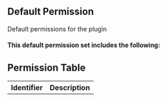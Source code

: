 ## Default Permission

Default permissions for the plugin

#### This default permission set includes the following:


## Permission Table

<table>
<tr>
<th>Identifier</th>
<th>Description</th>
</tr>

</table>
